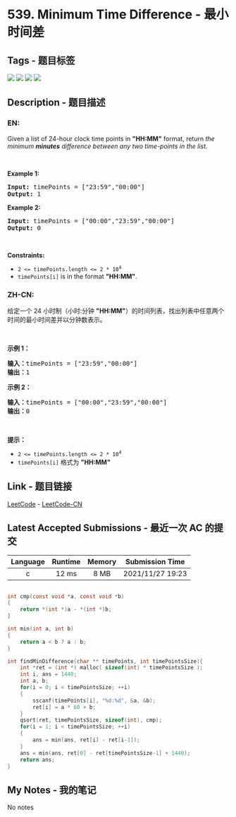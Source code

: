 
# 539. Minimum Time Difference - 最小时间差

## Tags - 题目标签

 <img src="https://img.shields.io/badge/Array-数组-blue.svg">   <img src="https://img.shields.io/badge/Math-数学-blue.svg">   <img src="https://img.shields.io/badge/String-字符串-blue.svg">   <img src="https://img.shields.io/badge/Sorting-排序-blue.svg">  


## Description - 题目描述

### EN:
Given a list of 24-hour clock time points in <strong>&quot;HH:MM&quot;</strong> format, return <em>the minimum <b>minutes</b> difference between any two time-points in the list</em>.
<p>&nbsp;</p>
<p><strong>Example 1:</strong></p>
<pre><strong>Input:</strong> timePoints = ["23:59","00:00"]
<strong>Output:</strong> 1
</pre><p><strong>Example 2:</strong></p>
<pre><strong>Input:</strong> timePoints = ["00:00","23:59","00:00"]
<strong>Output:</strong> 0
</pre>
<p>&nbsp;</p>
<p><strong>Constraints:</strong></p>

<ul>
	<li><code>2 &lt;= timePoints.length &lt;= 2 * 10<sup>4</sup></code></li>
	<li><code>timePoints[i]</code> is in the format <strong>&quot;HH:MM&quot;</strong>.</li>
</ul>


### ZH-CN:
<p>给定一个 24 小时制（小时:分钟 <strong>"HH:MM"</strong>）的时间列表，找出列表中任意两个时间的最小时间差并以分钟数表示。</p>

<p>&nbsp;</p>

<p><strong>示例 1：</strong></p>

<pre>
<strong>输入：</strong>timePoints = ["23:59","00:00"]
<strong>输出：</strong>1
</pre>

<p><strong>示例 2：</strong></p>

<pre>
<strong>输入：</strong>timePoints = ["00:00","23:59","00:00"]
<strong>输出：</strong>0
</pre>

<p>&nbsp;</p>

<p><strong>提示：</strong></p>

<ul>
	<li><code>2 &lt;= timePoints.length &lt;= 2 * 10<sup>4</sup></code></li>
	<li><code>timePoints[i]</code> 格式为 <strong>"HH:MM"</strong></li>
</ul>



## Link - 题目链接

[LeetCode](https://leetcode.com/problems/minimum-time-difference/description/)  -  [LeetCode-CN](https://leetcode.cn/problems/minimum-time-difference/description/)
## Latest Accepted Submissions - 最近一次 AC 的提交


| Language | Runtime | Memory | Submission Time |
|:---:|:---:|:---:|:---:|
| c  | 12 ms | 8 MB | 2021/11/27 19:23 |

```c

int cmp(const void *a, const void *b)
{
    return *(int *)a - *(int *)b;
}

int min(int a, int b)
{
    return a < b ? a : b;
}

int findMinDifference(char ** timePoints, int timePointsSize){
    int *ret = (int *) malloc( sizeof(int) * timePointsSize );
    int i, ans = 1440;
    int a, b;
    for(i = 0; i < timePointsSize; ++i)
    {
        sscanf(timePoints[i], "%d:%d", &a, &b);             
        ret[i] = a * 60 + b;                                
    }
    qsort(ret, timePointsSize, sizeof(int), cmp);           
    for(i = 1; i < timePointsSize; ++i)
    {
        ans = min(ans, ret[i] - ret[i-1]);                  
    }
    ans = min(ans, ret[0] - ret[timePointsSize-1] + 1440);  
    return ans;
}


```
## My Notes - 我的笔记


No notes

